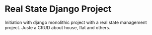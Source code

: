 # Real State Django Project
Initiation with django monolithic project with a real state management project. Juste a CRUD about house, flat and others.